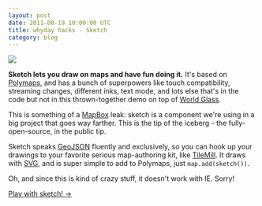 ```yaml
---
layout: post
date: 2011-08-19 10:00:00 UTC
title: whyday hacks - Sketch
category: blog
---
```


<img src='http://farm7.static.flickr.com/6075/6058181994_c66dac5775_z.jpg' />

**Sketch lets you draw on maps and have fun doing it.** It's based on [Polymaps](http://polymaps.org), and has a bunch of
superpowers like touch compatibility, streaming changes, different inks,
text mode, and lots else that's in the code but not in this thrown-together
demo on top of [World Glass](http://mapbox.com/#/tileset/world-glass).

This is something of a [MapBox](http://mapbox.com) leak: sketch is a component
we're using in a big project that goes way farther. This is the tip of the
iceberg - the fully-open-source, in the public tip.

Sketch speaks [GeoJSON](http://geojson.org/) fluently and exclusively, so
you can hook up your drawings to your favorite serious map-authoring kit,
like [TileMill](http://tilemill.com/pages/index.html). It draws with
[SVG](http://www.w3.org/TR/SVG/painting.html), and is super simple to
add to Polymaps, just `map.add(sketch())`.

Oh, and since this is kind of crazy stuff, it doesn't work with IE. Sorry!

<div class='link-block'>
  <a href='http://mapbox.github.com/sketch'>Play with sketch! →</a>
</div>
